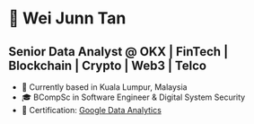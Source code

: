 # 👋 Wei Junn Tan #

## Senior Data Analyst @ OKX | FinTech | Blockchain | Crypto | Web3 | Telco ##
 
* 📌  Currently based in Kuala Lumpur, Malaysia
* 🎓  BCompSc in Software Engineer & Digital System Security
* 📜  Certification: [Google Data Analytics]([https://coursera.org/share/f52b46066fe8a95a0c6059a9ff0f6702])
<!--
**weijunntan/weijunntan** is a ✨ _special_ ✨ repository because its `README.md` (this file) appears on your GitHub profile.

Here are some ideas to get you started:

- 🔭 I’m currently working on ...
- 🌱 I’m currently learning ...
- 👯 I’m looking to collaborate on ...
- 🤔 I’m looking for help with ...
- 💬 Ask me about ...
- 📫 How to reach me: ...
- 😄 Pronouns: ...
- ⚡ Fun fact: ...
-->
